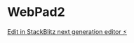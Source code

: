 # WebPad2

[Edit in StackBlitz next generation editor ⚡️](https://stackblitz.com/~/github.com/ARNAB-BOTMAS/WebPad2)